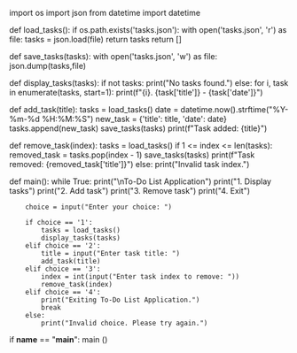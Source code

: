 import os
import json
from datetime import datetime

def load_tasks():
    if os.path.exists('tasks.json'):
        with open('tasks.json', 'r') as file:
            tasks = json.load(file)
        return tasks
    return []

def save_tasks(tasks):
    with open('tasks.json', 'w') as file:
        json.dump(tasks,file)

def display_tasks(tasks):
    if not tasks:
        print("No tasks found.")
    else:
        for i, task in enumerate(tasks, start=1):
            print(f"{i}. {task['title']} - {task['date']}")

def add_task(title):
    tasks = load_tasks()
    date = datetime.now().strftime("%Y-%m-%d %H:%M:%S")
    new_task = {'title': title, 'date': date}
    tasks.append(new_task)
    save_tasks(tasks)
    print(f"Task added: {title}")

def remove_task(index):
    tasks = load_tasks()
    if 1 <= index <= len(tasks):
        removed_task = tasks.pop(index - 1)
        save_tasks(tasks)
        print(f"Task removed: {removed_task['title']}")
    else:
        print("Invalid task index.")

def main():
    while True:
        print("\nTo-Do List Application")
        print("1. Display tasks")
        print("2. Add task")
        print("3. Remove task")
        print("4. Exit")
        
        choice = input("Enter your choice: ")

        if choice == '1':
            tasks = load_tasks()
            display_tasks(tasks)
        elif choice == '2':
            title = input("Enter task title: ")
            add_task(title)
        elif choice == '3':
            index = int(input("Enter task index to remove: "))
            remove_task(index)
        elif choice == '4':
            print("Exiting To-Do List Application.")
            break
        else:
            print("Invalid choice. Please try again.")

if __name__ == "__main__":
    main ()
